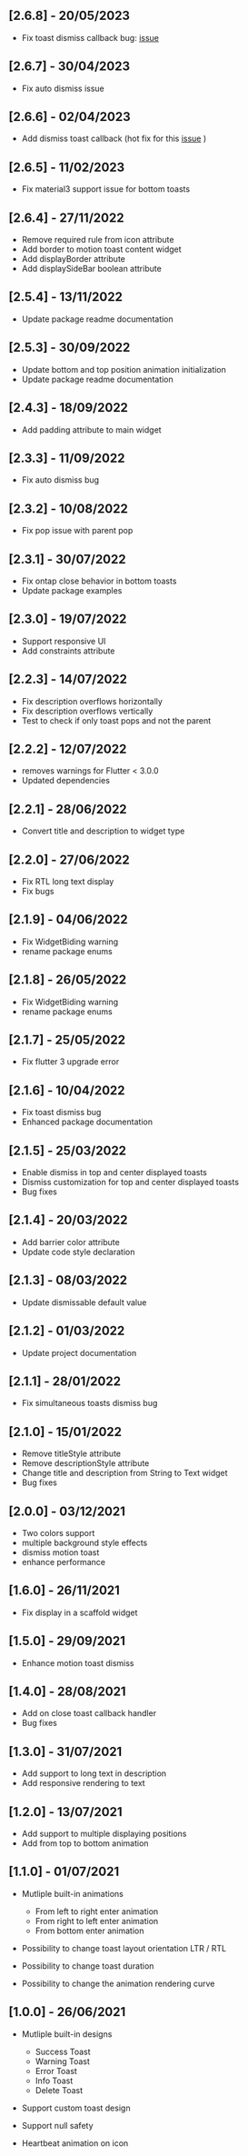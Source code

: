## [2.6.8] - 20/05/2023

- Fix toast dismiss callback bug: [issue](https://github.com/koukibadr/Motion-Toast/issues/100)

## [2.6.7] - 30/04/2023

- Fix auto dismiss issue

## [2.6.6] - 02/04/2023

- Add dismiss toast callback (hot fix for this [issue](https://github.com/koukibadr/Motion-Toast/issues/100) )

## [2.6.5] - 11/02/2023

- Fix material3 support issue for bottom toasts

## [2.6.4] - 27/11/2022

- Remove required rule from icon attribute
- Add border to motion toast content widget
- Add displayBorder attribute
- Add displaySideBar boolean attribute


## [2.5.4] - 13/11/2022

- Update package readme documentation

## [2.5.3] - 30/09/2022

- Update bottom and top position animation initialization
- Update package readme documentation

## [2.4.3] - 18/09/2022

- Add padding attribute to main widget

## [2.3.3] - 11/09/2022

- Fix auto dismiss bug

## [2.3.2] - 10/08/2022

- Fix pop issue with parent pop

## [2.3.1] - 30/07/2022

- Fix ontap close behavior in bottom toasts
- Update package examples

## [2.3.0] - 19/07/2022

- Support responsive UI
- Add constraints attribute

## [2.2.3] - 14/07/2022

- Fix description overflows horizontally
- Fix description overflows vertically
- Test to check if only toast pops and not the parent

## [2.2.2] - 12/07/2022

- removes warnings for Flutter < 3.0.0
- Updated dependencies

## [2.2.1] - 28/06/2022

- Convert title and description to widget type

## [2.2.0] - 27/06/2022

- Fix RTL long text display
- Fix bugs

## [2.1.9] - 04/06/2022

- Fix WidgetBiding warning
- rename package enums

## [2.1.8] - 26/05/2022

- Fix WidgetBiding warning
- rename package enums

## [2.1.7] - 25/05/2022

- Fix flutter 3 upgrade error

## [2.1.6] - 10/04/2022

- Fix toast dismiss bug
- Enhanced package documentation

## [2.1.5] - 25/03/2022

- Enable dismiss in top and center displayed toasts
- Dismiss customization for top and center displayed toasts
- Bug fixes

## [2.1.4] - 20/03/2022

- Add barrier color attribute
- Update code style declaration

## [2.1.3] - 08/03/2022

- Update dismissable default value

## [2.1.2] - 01/03/2022

- Update project documentation

## [2.1.1] - 28/01/2022

- Fix simultaneous toasts dismiss bug

## [2.1.0] - 15/01/2022

- Remove titleStyle attribute
- Remove descriptionStyle attribute
- Change title and description from String to Text widget
- Bug fixes

## [2.0.0] - 03/12/2021

- Two colors support
- multiple background style effects
- dismiss motion toast
- enhance performance

## [1.6.0] - 26/11/2021

- Fix display in a scaffold widget

## [1.5.0] - 29/09/2021

- Enhance motion toast dismiss

## [1.4.0] - 28/08/2021

- Add on close toast callback handler
- Bug fixes

## [1.3.0] - 31/07/2021

- Add support to long text in description
- Add responsive rendering to text

## [1.2.0] - 13/07/2021

- Add support to multiple displaying positions
- Add from top to bottom animation

## [1.1.0] - 01/07/2021

- Mutliple built-in animations

  - From left to right enter animation
  - From right to left enter animation
  - From bottom enter animation

- Possibility to change toast layout orientation LTR / RTL
- Possibility to change toast duration
- Possibility to change the animation rendering curve

## [1.0.0] - 26/06/2021

- Mutliple built-in designs

  - Success Toast
  - Warning Toast
  - Error Toast
  - Info Toast
  - Delete Toast

- Support custom toast design
- Support null safety
- Heartbeat animation on icon
